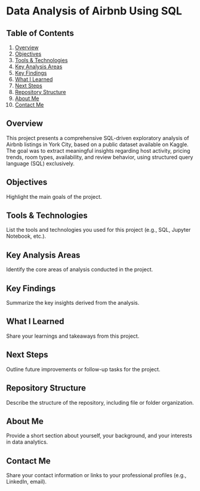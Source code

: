 # Data Analysis of Airbnb Using SQL

## Table of Contents
1. [Overview](#overview)
2. [Objectives](#objectives)
3. [Tools & Technologies](#tools--technologies)
4. [Key Analysis Areas](#key-analysis-areas)
5. [Key Findings](#key-findings)
6. [What I Learned](#what-i-learned)
7. [Next Steps](#next-steps)
8. [Repository Structure](#repository-structure)
9. [About Me](#about-me)
10. [Contact Me](#contact-me)

## Overview

This project presents a comprehensive SQL-driven exploratory analysis of Airbnb listings in York City, based on a public dataset available on Kaggle. The goal was to extract meaningful insights regarding host activity, pricing trends, room types, availability, and review behavior, using structured query language (SQL) exclusively.

## Objectives
Highlight the main goals of the project.

## Tools & Technologies
List the tools and technologies you used for this project (e.g., SQL, Jupyter Notebook, etc.).

## Key Analysis Areas
Identify the core areas of analysis conducted in the project.

## Key Findings
Summarize the key insights derived from the analysis.

## What I Learned
Share your learnings and takeaways from this project.

## Next Steps
Outline future improvements or follow-up tasks for the project.

## Repository Structure
Describe the structure of the repository, including file or folder organization.

## About Me
Provide a short section about yourself, your background, and your interests in data analytics.

## Contact Me
Share your contact information or links to your professional profiles (e.g., LinkedIn, email).
